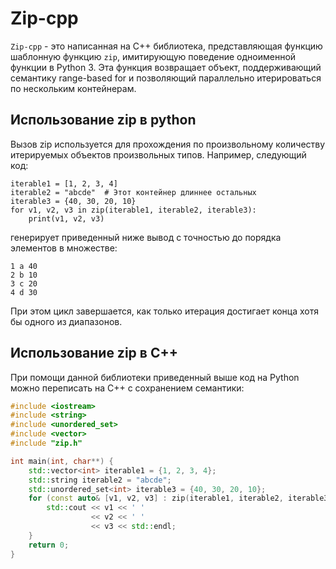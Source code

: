 # Zip-cpp

`Zip-cpp` - это написанная на C++ библиотека, представляющая функцию шаблонную функцию `zip`, имитирующую поведение одноименной функции в Python 3.
Эта функция возвращает объект, поддерживающий семантику range-based for и позволяющий параллельно итерироваться по нескольким контейнерам.

## Использование zip в python

Вызов zip используется для прохождения по произвольному количеству итерируемых объектов произвольных типов.
Например, следующий код:
```python3
iterable1 = [1, 2, 3, 4]
iterable2 = "abcde"  # Этот контейнер длиннее остальных
iterable3 = {40, 30, 20, 10}
for v1, v2, v3 in zip(iterable1, iterable2, iterable3):
    print(v1, v2, v3)
```
генерирует приведенный ниже вывод с точностью до порядка элементов в множестве:
```
1 a 40
2 b 10
3 c 20
4 d 30
```

При этом цикл завершается, как только итерация достигает конца хотя бы одного из диапазонов.

## Использование zip в C++

При помощи данной библиотеки приведенный выше код на Python можно переписать на C++ с сохранением семантики:
```c++
#include <iostream>
#include <string>
#include <unordered_set>
#include <vector>
#include "zip.h"

int main(int, char**) {
    std::vector<int> iterable1 = {1, 2, 3, 4};
    std::string iterable2 = "abcde";
    std::unordered_set<int> iterable3 = {40, 30, 20, 10};
    for (const auto& [v1, v2, v3] : zip(iterable1, iterable2, iterable3)) {
        std::cout << v1 << ' '
                  << v2 << ' '
                  << v3 << std::endl;
    }
    return 0;
}
```


